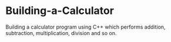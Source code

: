 # Building-a-Calculator
Building a calculator program using C++ which performs addition, subtraction, multiplication, division and so on.
